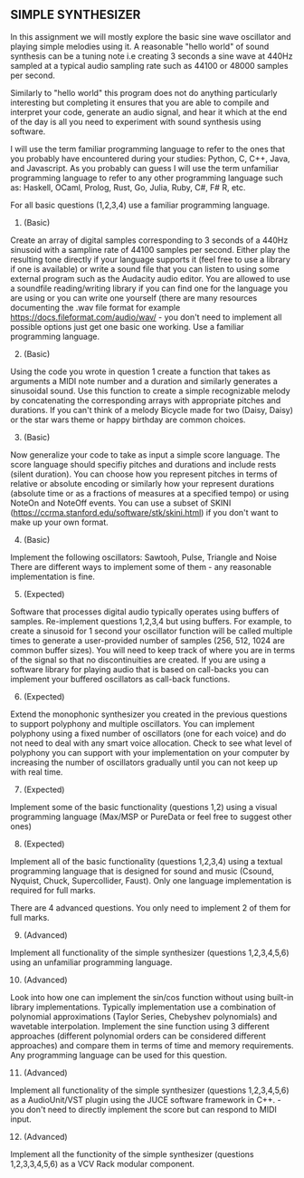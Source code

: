 SIMPLE SYNTHESIZER 
------------------

In this assignment we will mostly explore the basic sine wave
oscillator and playing simple melodies using it. A reasonable "hello
world" of sound synthesis can be a tuning note i.e creating 3 seconds
a sine wave at 440Hz sampled at a typical audio sampling rate such as
44100 or 48000 samples per second.

Similarly to "hello world" this program does not do anything particularly
interesting but completing it ensures that you are able to compile and
interpret your code, generate an audio signal, and hear it which at
the end of the day is all you need to experiment with sound synthesis using
software.

I will use the term familiar programming language to refer to the ones
that you probably have encountered during your studies: Python, C,
C++, Java, and Javascript. As you probably can guess I will use the
term unfamiliar programming language to refer to any other programming
language such as: Haskell, OCaml, Prolog, Rust, Go, Julia, Ruby, C#, F#
R, etc.

For all basic questions (1,2,3,4) use a familiar programming language. 

1. (Basic)

Create an array of digital samples corresponding to 3
seconds of a 440Hz sinusoid with a sampline rate of 44100 samples per
second. Either play the resulting tone directly if your language
supports it (feel free to use a library if one is available) or write
a sound file that you can listen to using some external program such
as the Audacity audio editor. You are allowed to use a soundfile
reading/writing library if you can find one for the language you are
using or you can write one yourself (there are many resources
documenting the .wav file format for example
https://docs.fileformat.com/audio/wav/ - you don't need to implement
all possible options just get one basic one working. Use a familiar
programming language. 

2. (Basic)

Using the code you wrote in question 1 create a function that
takes as arguments a MIDI note number and a duration and similarly
generates a sinusoidal sound. Use this function to create a simple
recognizable melody by concatenating the corresponding arrays with
appropriate pitches and durations. If you can't think of a melody
Bicycle made for two (Daisy, Daisy) or the star wars theme or
happy birthday are common choices. 


3. (Basic)

Now generalize your code to take as input a simple score language.
The score language should specifiy pitches and durations and include
rests (silent duration). You can choose how you represent pitches
in terms of relative or absolute encoding or similarly how your represent
durations (absolute time or as a fractions of measures at a specified tempo)
or using NoteOn and NoteOff events. You can use a subset of SKINI
(https://ccrma.stanford.edu/software/stk/skini.html)
if you don't want to make up your own format.  


4. (Basic) 

Implement the following oscillators: Sawtooh, Pulse, Triangle and Noise
There are different ways to implement some of them - any reasonable
implementation is fine. 

5. (Expected)

Software that processes digital audio typically operates using buffers
of samples. Re-implement questions 1,2,3,4 but using buffers. For
example, to create a sinusoid for 1 second your oscillator function
will be called multiple times to generate a user-provided number of
samples (256, 512, 1024 are common buffer sizes). You will need to
keep track of where you are in terms of the signal so that no
discontinuities are created. If you are using a software library for
playing audio that is based on call-backs you can implement your
buffered oscillators as call-back functions.

6. (Expected)

Extend the monophonic synthesizer you created in the previous
questions to support polyphony and multiple oscillators. You can
implement polyphony using a fixed number of oscillators (one for each
voice) and do not need to deal with any smart voice allocation. Check
to see what level of polyphony you can support with your
implementation on your computer by increasing the number of
oscillators gradually until you can not keep up with real time.

7. (Expected)

Implement some of the basic functionality (questions 1,2)
using a visual programming language (Max/MSP or PureData or feel free
to suggest other ones)

8. (Expected)

Implement all of the basic functionality (questions
1,2,3,4) using a textual programming language that is designed for
sound and music (Csound, Nyquist, Chuck, Supercollider, Faust). Only
one language implementation is required for full marks.


There are 4 advanced questions. You only need to implement 2 of them
for full marks.


9. (Advanced)

Implement all functionality of the simple synthesizer (questions
1,2,3,4,5,6) using an unfamiliar programming language.


10. (Advanced)

Look into how one can implement the sin/cos function without using
built-in library implementations. Typically implementation use a
combination of polynomial approximations (Taylor Series, Chebyshev
polynomials) and wavetable interpolation. Implement the sine function
using 3 different approaches (different polynomial orders can be
considered different approaches) and compare them in terms of time and
memory requirements. Any programming language can be used for this
question.


11. (Advanced) 

Implement all functionality of the simple synthesizer (questions
1,2,3,4,5,6) as a AudioUnit/VST plugin using the JUCE software
framework in C++.  - you don't need to directly implement the score
but can respond to MIDI input.

12. (Advanced) 

Implement all the functionity of the simple synthesizer (questions
1,2,3,3,4,5,6) as a VCV Rack modular component.

